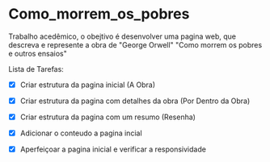 # Como_morrem_os_pobres
 Trabalho acedêmico, o obejtivo é desenvolver uma pagina web, que descreva e represente a obra de "George Orwell"  "Como morrem os pobres e outros ensaios"

Lista de Tarefas:

- [x] Criar estrutura da pagina inicial (A Obra)
- [x] Criar estrutura da pagina com detalhes da obra (Por Dentro da Obra)
- [x] Criar estrutura da pagina com um resumo (Resenha)
- [x] Adicionar o conteudo a pagina incial
- [x] Aperfeiçoar a pagina inicial e verificar a responsividade
      
